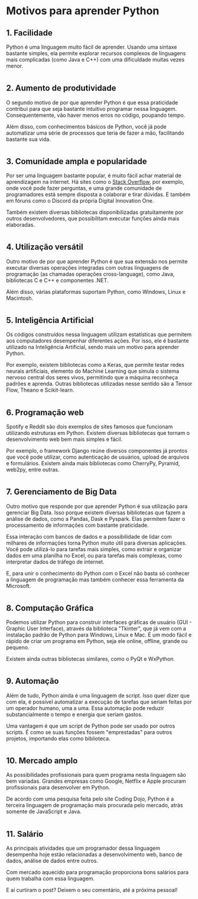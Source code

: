 # Motivos para aprender Python

## 1. Facilidade
Python é uma linguagem muito fácil de aprender. Usando uma sintaxe bastante simples, ela permite explorar recursos complexos de linguagens mais complicadas (como Java e C++) com uma dificuldade muitas vezes menor.
#
## 2. Aumento de produtividade
O segundo motivo de por que aprender Python é que essa praticidade contribui para que seja bastante intuitivo programar nessa linguagem. Consequentemente, vão haver menos erros no código, poupando tempo.

Além disso, com conhecimentos básicos de Python, você já pode automatizar uma série de processos que teria de fazer a mão, facilitando bastante sua vida.
#
## 3. Comunidade ampla e popularidade
Por ser uma linguagem bastante popular, é muito fácil achar material de aprendizagem na internet. Há sites como o [Stack Overflow](https://stackoverflow.com), por exemplo, onde você pode fazer perguntas, e uma grande comunidade de programadores está sempre disposta a colaborar e tirar dúvidas. E também em fóruns como o Discord da própria Digital Innovation One.

Também existem diversas bibliotecas disponibilizadas gratuitamente por outros desenvolvedores, que possibilitam executar funções ainda mais elaboradas.
#
## 4. Utilização versátil
Outro motivo de por que aprender Python é que sua extensão nos permite executar diversas operações integradas com outras linguagens de programação (as chamadas operações cross-language), como Java, bibliotecas C e C++ e componentes .NET.

Além disso, várias plataformas suportam Python, como Windows, Linux e Macintosh.
#
## 5. Inteligência Artificial
Os códigos construídos nessa linguagem utilizam estatísticas que permitem aos computadores desempenhar diferentes ações. Por isso, ele é bastante utilizado na Inteligência Artificial, sendo mais um motivo para aprender Python.

Por exemplo, existem bibliotecas como a Keras, que permite testar redes neurais artificiais, elemento do Machine Learning que simula o sistema nervoso central dos seres vivos, permitindo que a máquina reconheça padrões e aprenda. Outras bibliotecas utilizadas nesse sentido são a Tensor Flow, Theano e Scikit-learn.
#
## 6. Programação web
Spotify e Reddit são dois exemplos de sites famosos que funcionam utilizando estruturas em Python. Existem diversas bibliotecas que tornam o desenvolvimento web bem mais simples e fácil.

Por exemplo, o framework Django reúne diversos componentes já prontos que você pode utilizar, como autenticação de usuários, upload de arquivos e formulários. Existem ainda mais bibliotecas como CherryPy, Pyramid, web2py, entre outras.
#
## 7. Gerenciamento de Big Data
Outro motivo que responde por que aprender Python é sua utilização para gerenciar Big Data. Isso porque existem diversas bibliotecas que fazem a análise de dados, como a Pandas, Dask e Pyspark. Elas permitem fazer o processamento de informações com bastante praticidade.

Essa interação com bancos de dados e a possibilidade de lidar com milhares de informações torna Python muito útil para diversas aplicações. Você pode utilizá-lo para tarefas mais simples, como extrair e organizar dados em uma planilha no Excel, ou para tarefas mais complexas, como interpretar dados de tráfego de internet.

E, para unir o conhecimento do Python com o Excel não basta só conhecer a linguagem de programação mas também conhecer essa ferramenta da Microsoft.
#
## 8. Computação Gráfica
Podemos utilizar Python para construir interfaces gráficas de usuário (GUI - Graphic User Interface), através da biblioteca "Tkinter", que já vem com a instalação padrão de Python para Windows, Linux e Mac. É um modo fácil e rápido de criar um programa em Python, seja ele online, offline, grande ou pequeno.

Existem ainda outras bibliotecas similares, como o PyQt e WxPython.
#
## 9. Automação
Além de tudo, Python ainda é uma linguagem de script. Isso quer dizer que com ela, é possível automatizar a execução de tarefas que seriam feitas por um operador humano, uma a uma. Essa automação pode reduzir substancialmente o tempo e energia que seriam gastos.

Uma vantagem é que um script de Python pode ser usado por outros scripts. É como se suas funções fossem "emprestadas" para outros projetos, importando elas como biblioteca.
#
## 10. Mercado amplo
As possibilidades profissionais para quem programa nesta linguagem são bem variadas. Grandes empresas como Google, Netflix e Apple procuram profissionais para desenvolver em Python.

De acordo com uma pesquisa feita pelo site Coding Dojo, Python é a terceira linguagem de programação mais procurada pelo mercado, atrás somente de JavaScript e Java.
#
## 11. Salário
As principais atividades que um programador dessa linguagem desempenha hoje estão relacionadas a desenvolvimento web, banco de dados, análise de dados entre outros.

Com mercado aquecido para programação proporciona bons salários para quem trabalha com essa linguagem.

E aí curtiram o post? Deixem o seu comentário, até a próxima pessoal!
#